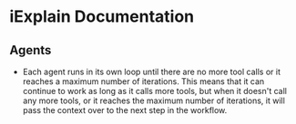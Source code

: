# iExplain Documentation



## Agents


- Each agent runs in its own loop until there are no more tool calls or it reaches a maximum number of iterations. This means that it can continue to work as long as it calls more tools, but when it doesn't call any more tools, or it reaches the maximum number of iterations, it will pass the context over to the next step in the workflow.